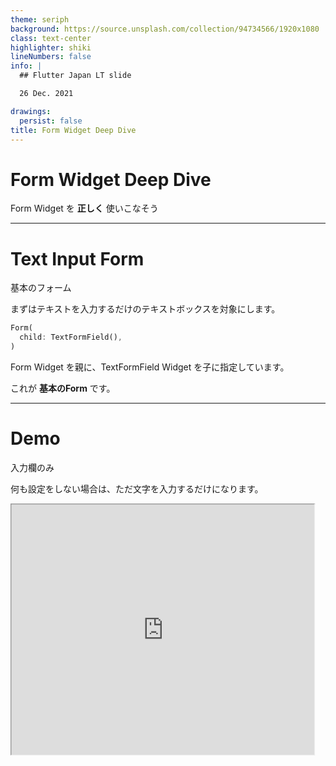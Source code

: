 ```yaml
---
theme: seriph
background: https://source.unsplash.com/collection/94734566/1920x1080
class: text-center
highlighter: shiki
lineNumbers: false
info: |
  ## Flutter Japan LT slide

  26 Dec. 2021

drawings:
  persist: false
title: Form Widget Deep Dive
---
```


# Form Widget Deep Dive 

Form Widget を **正しく** 使いこなそう

---

# Text Input Form
基本のフォーム

まずはテキストを入力するだけのテキストボックスを対象にします。

```dart
Form(
  child: TextFormField(),
)
```

Form Widget を親に、TextFormField Widget を子に指定しています。

これが **基本のForm** です。

---

# Demo 
入力欄のみ

何も設定をしない場合は、ただ文字を入力するだけになります。

<iframe width="120%" height="500" style="transform:scale(0.8); transform-origin:0 0;" src="https://dartpad.dev/?id=dfa70f46920b1b1d1a18815283c40f2b" />

[Gist](https://gist.github.com/sugitlab/dfa70f46920b1b1d1a18815283c40f2b)
[DartPad](https://dartpad.dev/dfa70f46920b1b1d1a18815283c40f2b)

---

# TextFormField - InputDecoration

```dart
TextFormField(
  decoration: InputDecoration(
    labelText: 'Label',
    hintText: 'Hint',
    helperText: 'Helper',
  ),
)
```

入力フォームにデコレーションを施すことができます。

- labelText
- helperText
- hintText
- ...

---

# Demo
InputDecoration

ラベル・へルパー・ヒントの表示箇所はこんな感じになります。

<iframe width="120%" height="500" style="transform:scale(0.8); transform-origin:0 0;" src="https://dartpad.dev/?id=e793bcb1568a1dc9a0bdf7a4e5b8cc49" />

---

# Validator
入力の検証

バリデーター（値の検証）を設定します。

```dart
TextFormField(
  validator: (value) {
    if (value == null || value.isEmpty) {
      return 'Please enter some text.';
    } else {
      return null;
    }
  }
),
```

とりあえず、フォームが空っぽの時にメッセージを、そうでなければnullを返すようにしてみました。

この validator はいつのタイミングで実行されるのでしょう?

---

# Demo
validate()

TextFormFieldをラップするFormウィジェットのKeyを使って、validate()メソッドを呼び出します。 <br>
validate()メソッドはそのFormに含まれるすべてのFormFieldのvalidatorを実行します。

<iframe width="120%" height="500" style="transform:scale(0.8); transform-origin:0 0;" src="https://dartpad.dev/c5e4c4a4d5eb6de72ef391945e2d842e" />

---

# Form と Field

何が違う??

Form Widget と TextFormField Widget を使用してきました。

Validatorを使うことで、ちょっとFormが役に立ったように見えます。

しかし、Formがなくとも Validation は可能です。

```dart
TextFormField(
  validator: (value) {
    if (value == null || value.length < 5) {
      return 'Please enter some text.';
    } else {
      return null;
    }
  },
  autovalidateMode: AutovalidateMode.onUserInteraction,
),
```

---

# Demo
autovalidate

autovalidateModeをonUserInteractionにすると、入力の変更を逐一チェックしてバリデーションします。

ちょっと鬱陶しいですね。

<iframe width="120%" height="400" style="transform:scale(0.8); transform-origin:0 0;" src="https://dartpad.dev/?id=f7218b92ad1444f72f85a5c316ef669b" />

---

# hogehoge